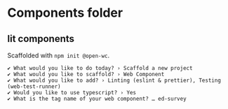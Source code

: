 # Components folder

## lit components

Scaffolded with `npm init @open-wc`.

```
✔ What would you like to do today? › Scaffold a new project
✔ What would you like to scaffold? › Web Component
✔ What would you like to add? › Linting (eslint & prettier), Testing (web-test-runner)
✔ Would you like to use typescript? › Yes
✔ What is the tag name of your web component? … ed-survey
```

